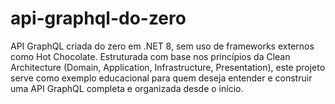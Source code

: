 # api-graphql-do-zero
API GraphQL criada do zero em .NET 8, sem uso de frameworks externos como Hot Chocolate. Estruturada com base nos princípios da Clean Architecture (Domain, Application, Infrastructure, Presentation), este projeto serve como exemplo educacional para quem deseja entender e construir uma API GraphQL completa e organizada desde o início.
